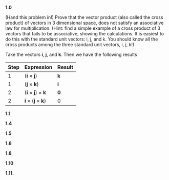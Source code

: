 **1.0**

(Hand this problem in!) Prove that the vector product (also called the cross product) of vectors in 3 dimensional space, does not satisfy an associative law for multiplication. (Hint: find a simple example of a cross product of 3 vectors that fails to be associative, showing the calculations. It is easiest to do this with the standard unit vectors: i, j, and k. You should know all the cross products among the three standard unit vectors, i, j, k!)

Take the vectors $\textbf{i}$, $\textbf{j}$, and $\textbf{k}$. Then we have the following results

| Step | Expression                                     | Result       |
| ---- | ---------------------------------------------- | ------------ |
| 1    | $(\textbf{i}\times\textbf{j})$                 | $\textbf{k}$ |
| 1    | $(\textbf{j}\times\textbf{k})$                 | $\textbf{i}$ |
| 2    | $(\textbf{i}\times\textbf{j})\times\textbf{k}$ | $\textbf{0}$ |
| 2    | $\textbf{i}\times(\textbf{j}\times\textbf{k})$ | $0$          |

**1.1**



**1.4**



**1.5**



**1.6**



**1.8**



**1.10**



**1.11.**

